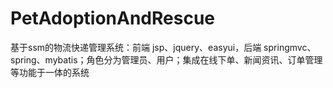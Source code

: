 # PetAdoptionAndRescue
 基于ssm的物流快递管理系统：前端 jsp、jquery、easyui，后端 springmvc、spring、mybatis；角色分为管理员、用户；集成在线下单、新闻资讯、订单管理等功能于一体的系统
